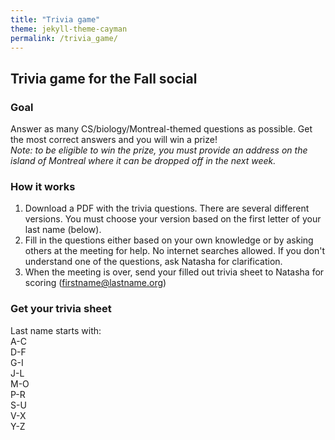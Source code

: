 ```yaml
---
title: "Trivia game"
theme: jekyll-theme-cayman
permalink: /trivia_game/
--- 
```


## Trivia game for the Fall social

### Goal 
Answer as many CS/biology/Montreal-themed questions as possible. Get the most correct answers and you will win a prize! <br />
*Note: to be eligible to win the prize, you must provide an address on the island of Montreal where it can be dropped off in the next week.*

### How it works
1. Download a PDF with the trivia questions. There are several different versions. You must choose your version based on the first letter of your last name (below).
2. Fill in the questions either based on your own knowledge or by asking others at the meeting for help. No internet searches allowed. If you don't understand one of the questions, ask Natasha for clarification.
3. When the meeting is over, send your filled out trivia sheet to Natasha for scoring (firstname@lastname.org)

### Get your trivia sheet
Last name starts with: <br />
A-C <br />
D-F <br />
G-I <br />
J-L <br />
M-O <br />
P-R <br />
S-U <br />
V-X <br />
Y-Z <br />
